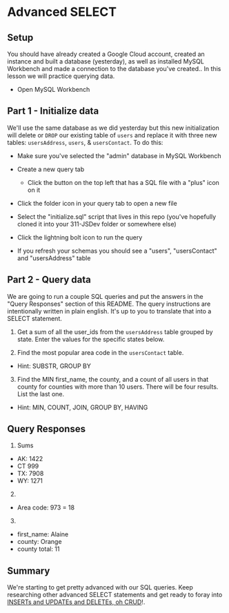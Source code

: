 # Advanced SELECT

## Setup

You should have already created a Google Cloud account, created an instance and built a database (yesterday), as well as installed MySQL Workbench and made a connection to the database you've created.. In this lesson we will practice querying data.

* Open MySQL Workbench

## Part 1 - Initialize data

We'll use the same database as we did yesterday but this new initialization will delete or `DROP` our existing table of `users` and replace it with three new tables: `usersAddress`, `users`, & `usersContact`. To do this:

* Make sure you've selected the "admin" database in MySQL Workbench

* Create a new query tab
  * Click the button on the top left that has a SQL file with a "plus" icon on it

* Click the folder icon in your query tab to open a new file

* Select the "initialize.sql" script that lives in this repo (you've hopefully cloned it into your 311-JSDev folder or somewhere else)

* Click the lightning bolt icon to run the query

* If you refresh your schemas you should see a "users", "usersContact" and "usersAddress" table

## Part 2 - Query data

We are going to run a couple SQL queries and put the answers in the "Query Responses" section of this README. The query instructions are intentionally written in plain english. It's up to you to translate that into a SELECT statement.

1. Get a sum of all the user_ids from the `usersAddress` table grouped by state. Enter the values for the specific states below.

2. Find the most popular area code in the `usersContact` table. 
  * Hint: SUBSTR, GROUP BY

3. Find the MIN first_name, the county, and a count of all users in that county for counties with more than 10 users. There will be four results. List the last one. 
  * Hint: MIN, COUNT, JOIN, GROUP BY, HAVING


## Query Responses
<!-- SELECT sum(user_id), state FROM usersaddress GROUP BY state -->
1. Sums
  * AK: 1422
  * CT 999
  * TX: 7908
  * WY: 1271

2.
<!-- SELECT
SUBSTR(phone1, 1, 3),
COUNT(SUBSTR(phone1, 1,3)) AS Amount
FROM usersContact
GROUP BY SUBSTR(phone1, 1, 3)
ORDER BY Amount DESC -->
  * Area code: 973 = 18

3.
<!-- SELECT
MIN(users.first_name) as userName,
usersAddress.county as County,
COUNT(usersAddress.id) as Users
FROM users
JOIN usersAddress
WHERE users.id = usersAddress.user_id
GROUP BY County
HAVING Users > 10 -->
  * first_name: Alaine 
  * county: Orange
  * county total: 11


## Summary

We're starting to get pretty advanced with our SQL queries. Keep researching other advanced SELECT statements and get ready to foray into [INSERTs and UPDATEs and DELETEs, oh CRUD](https://www.youtube.com/watch?v=-HrfbV16-FQ)!.
